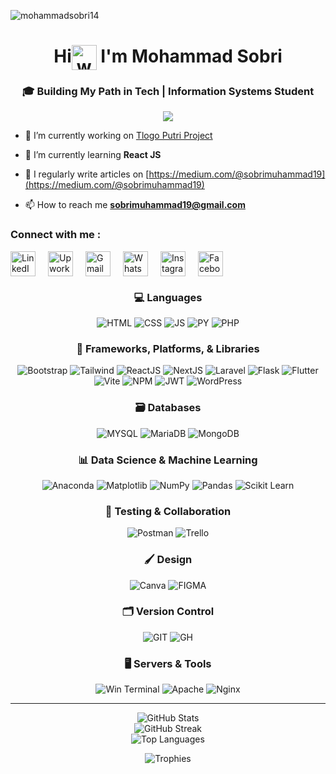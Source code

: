 <p align="left"> <img src="https://komarev.com/ghpvc/?username=mohammadsobri14&label=Profile%20views&color=0e75b6&style=flat" alt="mohammadsobri14" /> </p>
<h1 align="center">Hi<span><img src="https://user-images.githubusercontent.com/74038190/241763891-7bb1e704-6026-48f9-8435-2f4d40101348.gif" alt="wave gif" height="40" style="vertical-align:middle;"/></span>  I'm Mohammad Sobri</h1>

<h3 align="center">🎓 Building My Path in Tech | Information Systems Student</h3>
<div align="center">
  <img src="https://user-images.githubusercontent.com/22107794/139580686-887df369-edb8-4bc8-b607-4fbf6d7e4866.gif">
</div>

- 🔭 I’m currently working on [Tlogo Putri Project](https://github.com/MohammadSobri14/tlogo-putri-project.git)

- 🌱 I’m currently learning **React JS**

- 📝 I regularly write articles on [https://medium.com/@sobrimuhammad19](https://medium.com/@sobrimuhammad19)

- 📫 How to reach me **sobrimuhammad19@gmail.com**

<h3 align="left">Connect with me :</h3>
<div align="left" style="display:flex;gap:20px;align-items:center;flex-wrap:wrap"><a href="https://linkedin.com/in/mohammad-sobri-804a55265" target="_blank"><img src="https://img.icons8.com/color/48/000000/linkedin.png" alt="LinkedIn" height="40" width="40"/></a><a href="https://www.upwork.com/freelancers/~01ef4ca7f6b610c5df" target="_blank"><img src="https://img.icons8.com/ios-filled/50/6fda44/upwork.png" alt="Upwork" height="40" width="40"/></a><a href="mailto:sobrimuhammad19@gmail.com" target="_blank"><img src="https://img.icons8.com/color/48/000000/gmail-new.png" alt="Gmail" height="40" width="40"/></a><a href="https://wa.me/6285156181586" target="_blank"><img src="https://img.icons8.com/color/48/000000/whatsapp--v1.png" alt="WhatsApp" height="40" width="40"/></a><a href="https://instagram.com/rllld_" target="_blank"><img src="https://img.icons8.com/color/48/000000/instagram-new--v1.png" alt="Instagram" height="40" width="40"/></a><a href="https://fb.com/@rildd" target="_blank"><img src="https://img.icons8.com/color/48/000000/facebook-new.png" alt="Facebook" height="40" width="40"/></a></div>

<h3 align="center">💻 Languages</h3>
<p align="center">
  <img src="https://img.shields.io/badge/html5-%23E34F26.svg?style=for-the-badge&logo=html5&logoColor=white" alt="HTML" />
  <img src="https://img.shields.io/badge/css3-%231572B6.svg?style=for-the-badge&logo=css3&logoColor=white" alt="CSS" />
  <img src="https://img.shields.io/badge/javascript-%23323330.svg?style=for-the-badge&logo=javascript&logoColor=%23F7DF1E" alt="JS" />
  <img src="https://img.shields.io/badge/python-3670A0?style=for-the-badge&logo=python&logoColor=ffdd54" alt="PY" />
  <img src="https://img.shields.io/badge/php-%23777BB4.svg?style=for-the-badge&logo=php&logoColor=white" alt="PHP" />
</p>

<h3 align="center">🧰 Frameworks, Platforms, & Libraries</h3>
<p align="center">
  <img src="https://img.shields.io/badge/bootstrap-%238511FA.svg?style=for-the-badge&logo=bootstrap&logoColor=white" alt="Bootstrap" />
  <img src="https://img.shields.io/badge/tailwindcss-%2338B2AC.svg?style=for-the-badge&logo=tailwind-css&logoColor=white" alt="Tailwind" />
  <img src="https://img.shields.io/badge/react-%2320232a.svg?style=for-the-badge&logo=react&logoColor=%2361DAFB" alt="ReactJS" />
  <img src="https://img.shields.io/badge/Next-black?style=for-the-badge&logo=next.js&logoColor=white" alt="NextJS" />
  <img src="https://img.shields.io/badge/laravel-%23FF2D20.svg?style=for-the-badge&logo=laravel&logoColor=white" alt="Laravel" />
  <img src="https://img.shields.io/badge/flask-%23000.svg?style=for-the-badge&logo=flask&logoColor=white" alt="Flask" />
  <img src="https://img.shields.io/badge/Flutter-%2302569B.svg?style=for-the-badge&logo=Flutter&logoColor=white" alt="Flutter" />
  <img src="https://img.shields.io/badge/Vite-%23646CFF.svg?style=for-the-badge&logo=vite&logoColor=white" alt="Vite" />
  <img src="https://img.shields.io/badge/NPM-%23CB3837.svg?style=for-the-badge&logo=npm&logoColor=white" alt="NPM" />
  <img src="https://img.shields.io/badge/JWT-black?style=for-the-badge&logo=JSON%20web%20tokens" alt="JWT" />
  <img src="https://img.shields.io/badge/WordPress-%23117AC9.svg?style=for-the-badge&logo=WordPress&logoColor=white" alt="WordPress" />
</p>

<h3 align="center">🗃️ Databases</h3>
<p align="center">
  <img src="https://img.shields.io/badge/mysql-4479A1.svg?style=for-the-badge&logo=mysql&logoColor=white" alt="MYSQL" />
  <img src="https://img.shields.io/badge/MariaDB-003545?style=for-the-badge&logo=mariadb&logoColor=white" alt="MariaDB" />
  <img src="https://img.shields.io/badge/MongoDB-%234ea94b.svg?style=for-the-badge&logo=mongodb&logoColor=white" alt="MongoDB" />
</p>

<h3 align="center">📊 Data Science & Machine Learning</h3>
<p align="center">
  <img src="https://img.shields.io/badge/Anaconda-%2344A833.svg?style=for-the-badge&logo=anaconda&logoColor=white" alt="Anaconda" />
  <img src="https://img.shields.io/badge/Matplotlib-%23ffffff.svg?style=for-the-badge&logo=Matplotlib&logoColor=black" alt="Matplotlib" />
  <img src="https://img.shields.io/badge/numpy-%23013243.svg?style=for-the-badge&logo=numpy&logoColor=white" alt="NumPy" />
  <img src="https://img.shields.io/badge/pandas-%23150458.svg?style=for-the-badge&logo=pandas&logoColor=white" alt="Pandas" />
  <img src="https://img.shields.io/badge/scikit--learn-%23F7931E.svg?style=for-the-badge&logo=scikit-learn&logoColor=white" alt="Scikit Learn" />
</p>

<h3 align="center">🧪 Testing & Collaboration</h3>
<p align="center">
  <img src="https://img.shields.io/badge/Postman-FF6C37?style=for-the-badge&logo=postman&logoColor=white" alt="Postman" />
  <img src="https://img.shields.io/badge/Trello-%23026AA7.svg?style=for-the-badge&logo=Trello&logoColor=white" alt="Trello" />
</p>

<h3 align="center">🖌️ Design</h3>
<p align="center">
  <img src="https://img.shields.io/badge/Canva-%2300C4CC.svg?style=for-the-badge&logo=Canva&logoColor=white" alt="Canva" />
  <img src="https://img.shields.io/badge/figma-%23F24E1E.svg?style=for-the-badge&logo=figma&logoColor=white" alt="FIGMA" />
</p>

<h3 align="center">🗂️ Version Control</h3>
<p align="center">
  <img src="https://img.shields.io/badge/git-%23F05033.svg?style=for-the-badge&logo=git&logoColor=white" alt="GIT" />
  <img src="https://img.shields.io/badge/github-%23121011.svg?style=for-the-badge&logo=github&logoColor=white" alt="GH" />
</p>

<h3 align="center">🖥️ Servers & Tools</h3>
<p align="center">
  <img src="https://img.shields.io/badge/Windows%20Terminal-%234D4D4D.svg?style=for-the-badge&logo=windows-terminal&logoColor=white" alt="Win Terminal" />
  <img src="https://img.shields.io/badge/apache-%23D42029.svg?style=for-the-badge&logo=apache&logoColor=white" alt="Apache" />
  <img src="https://img.shields.io/badge/nginx-%23009639.svg?style=for-the-badge&logo=nginx&logoColor=white" alt="Nginx" />
</p>

---

<p align="center">
  <img src="https://github-readme-stats.vercel.app/api?username=MohammadSobri14&theme=dark&hide_border=false&include_all_commits=false&count_private=false" alt="GitHub Stats" />
  <br />
  <img src="https://nirzak-streak-stats.vercel.app/?user=MohammadSobri14&theme=dark&hide_border=false" alt="GitHub Streak" />
  <br />
  <img src="https://github-readme-stats.vercel.app/api/top-langs/?username=MohammadSobri14&theme=dark&hide_border=false&layout=compact" alt="Top Languages" />
</p>

<p align="center">
  <img src="https://github-profile-trophy.vercel.app/?username=MohammadSobri14&theme=radical&no-frame=false&no-bg=true&margin-w=4" alt="Trophies" />
</p>
